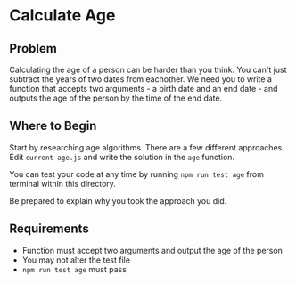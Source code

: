 # Calculate Age

## Problem
Calculating the age of a person can be harder than you think.  You can't just subtract the years of two dates from eachother.  We need you to write a function that accepts two arguments - a birth date and an end date - and outputs the age of the person by the time of the end date.

## Where to Begin
Start by researching age algorithms.  There are a few different approaches.  Edit `current-age.js` and write the solution in the `age` function.

You can test your code at any time by running `npm run test age` from terminal within this directory.

Be prepared to explain why you took the approach you did.

## Requirements
* Function must accept two arguments and output the age of the person
* You may not alter the test file
* `npm run test age` must pass
